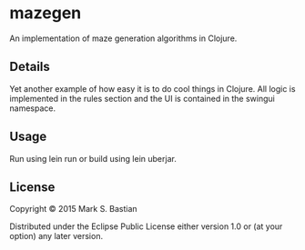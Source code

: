 # mazegen

An implementation of maze generation algorithms in Clojure.

## Details

Yet another example of how easy it is to do cool things in Clojure. All logic is implemented in the rules section and 
the UI is contained in the swingui namespace.

## Usage

Run using lein run or build using lein uberjar.

## License

Copyright © 2015 Mark S. Bastian

Distributed under the Eclipse Public License either version 1.0 or (at
your option) any later version.
